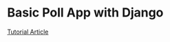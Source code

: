 # Basic Poll App with Django
[Tutorial Article](https://docs.djangoproject.com/en/4.1/intro/tutorial01/)